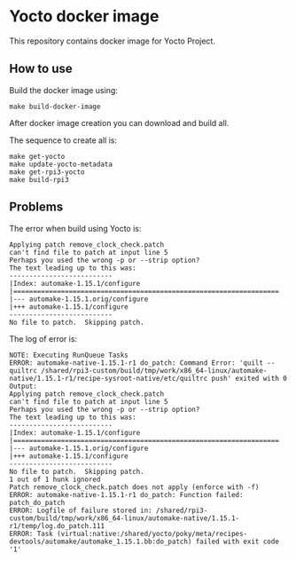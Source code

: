 # Yocto docker image

This repository contains docker image for Yocto Project.

## How to use

Build the docker image using:

```
make build-docker-image
```

After docker image creation you can download and build all.  

The sequence to create all is:  

```
make get-yocto
make update-yocto-metadata
make get-rpi3-yocto
make build-rpi3
```

## Problems

The error when build using Yocto is:

```
Applying patch remove_clock_check.patch
can't find file to patch at input line 5
Perhaps you used the wrong -p or --strip option?
The text leading up to this was:
--------------------------
|Index: automake-1.15.1/configure
|===================================================================
|--- automake-1.15.1.orig/configure
|+++ automake-1.15.1/configure
--------------------------
No file to patch.  Skipping patch.
```

The log of error is:

```
NOTE: Executing RunQueue Tasks
ERROR: automake-native-1.15.1-r1 do_patch: Command Error: 'quilt --quiltrc /shared/rpi3-custom/build/tmp/work/x86_64-linux/automake-native/1.15.1-r1/recipe-sysroot-native/etc/quiltrc push' exited with 0  Output:
Applying patch remove_clock_check.patch
can't find file to patch at input line 5
Perhaps you used the wrong -p or --strip option?
The text leading up to this was:
--------------------------
|Index: automake-1.15.1/configure
|===================================================================
|--- automake-1.15.1.orig/configure
|+++ automake-1.15.1/configure
--------------------------
No file to patch.  Skipping patch.
1 out of 1 hunk ignored
Patch remove_clock_check.patch does not apply (enforce with -f)
ERROR: automake-native-1.15.1-r1 do_patch: Function failed: patch_do_patch
ERROR: Logfile of failure stored in: /shared/rpi3-custom/build/tmp/work/x86_64-linux/automake-native/1.15.1-r1/temp/log.do_patch.111
ERROR: Task (virtual:native:/shared/yocto/poky/meta/recipes-devtools/automake/automake_1.15.1.bb:do_patch) failed with exit code '1'
```